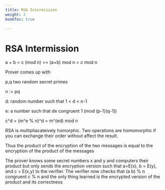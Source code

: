 ```yaml
---
title: RSA Intermission
weight: 2
bookToc: true

---
```


# RSA Intermission

a + b = c (mod n) == (a+b) mod n = c mod n

Prover comes up with 

p,q two random secret primes

n := pq

d: random number such that 1 < d < n-1

e: a number such that de congruent 1 (mod (p-1)(q-1))

c^d =  (m^e % n)^d = m^(ed) mod n

RSA is multipliacateively homorphic. Two operations are homomorphic if you can exchange their order without affect the result.

Thus the product of the encryption of the two messages is equal to the encryption of the product of the messages

The prover knows some secret numbers x and y and computers their product but only sends the encryption version such that a=E(x), b = E(y), and c = E(x,y) to the verifier. The verifier now checks that (a b) % n congruent c % n and the only thing learned is the encrypted version of the product and its correctness
